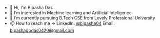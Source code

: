 - 👋 Hi, I’m Bipasha Das
- 👀 I’m interested in Machine learning and Artificial inteligence
- 🌱 I’m currently pursuing B.Tech CSE from Lovely Professional University
- 📫 How to reach me -> LinkedIn: [@bipasha04](http://www.linkedin.com/in/bipasha04)
                         Email: bipashagbdas0420@gmail.com

<!---
bipasha20/bipasha20 is a ✨ special ✨ repository because its `README.md` (this file) appears on your GitHub profile.
You can click the Preview link to take a look at your changes.
--->
